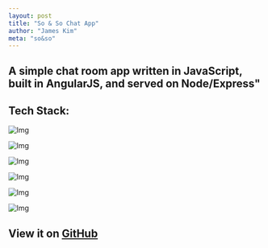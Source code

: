 ```yaml
---
layout: post
title: "So & So Chat App"
author: "James Kim"
meta: "so&so"
---
```

## A simple chat room app written in JavaScript, built in AngularJS, and served on Node/Express"

## Tech Stack:


<section id="service">
<div class="section-title">
</div>
<div id="skills">
<div>
<img src="{{site.baseurl}}/img/tech/javascript_100.png" alt="Img">
<p></p>
</div>
<div>
<img src="{{site.baseurl}}/img/tech/angular_100.png" alt="Img">
<p></p>
</div>
<div>
<img src="{{site.baseurl}}/img/tech/node_100.png" alt="Img">
<p></p>
</div>
<div>
<img src="{{site.baseurl}}/img/tech/html5_100.png" alt="Img">
<p></p>
</div>
<div>
<img src="{{site.baseurl}}/img/tech/css3_100.png" alt="Img">
<p></p>
</div>
<div>
<img src="{{site.baseurl}}/img/tech/bootstrap_100.png" alt="Img">
<p></p>
</div>
</div>
</section>

## View it on [GitHub](https://github.com/jimmy-james/so-and-so)
